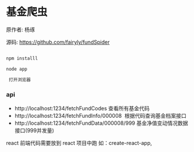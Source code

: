 # 基金爬虫

原作者: 杨琢

源码: https://github.com/fairyly/fundSpider

```sh

npm installl

node app

 打开浏览器 
```

### api

* http://localhost:1234/fetchFundCodes 查看所有基金代码
* http://localhost:1234/fetchFundInfo/000008  根据代码查询基金档案接口
* http://localhost:1234/fetchFundData/000008/999 基金净值变动情况数据接口(999并发量)


react 前端代码需要放到 react 项目中跑 如：create-react-app,
